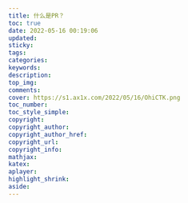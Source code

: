 ```yaml
---
title: 什么是PR？
toc: true
date: 2022-05-16 00:19:06
updated:
sticky:
tags:
categories:
keywords:
description:
top_img:
comments:
cover: https://s1.ax1x.com/2022/05/16/OhiCTK.png
toc_number:
toc_style_simple:
copyright:
copyright_author:
copyright_author_href:
copyright_url:
copyright_info:
mathjax:
katex:
aplayer:
highlight_shrink:
aside:
---
```

